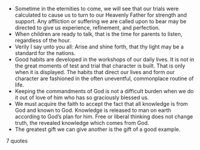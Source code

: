  - Sometime in the eternities to come, we will see that our trials were calculated to cause us to turn to our Heavenly Father for strength and support. Any affliction or suffering we are called upon to bear may be directed to give us experience, refinement, and perfection.
 - When children are ready to talk, that is the time for parents to listen, regardless of the hour.
 - Verily I say unto you all: Arise and shine forth, that thy light may be a standard for the nations.
 - Good habits are developed in the workshops of our daily lives. It is not in the great moments of test and trial that character is built. That is only when it is displayed. The habits that direct our lives and form our character are fashioned in the often uneventful, commonplace routine of life.
 - Keeping the commandments of God is not a difficult burden when we do it out of love of him who has so graciously blessed us.
 - We must acquire the faith to accept the fact that all knowledge is from God and known to God. Knowledge is released to man on earth according to God’s plan for him. Free or liberal thinking does not change truth, the revealed knowledge which comes from God.
 - The greatest gift we can give another is the gift of a good example.

7 quotes